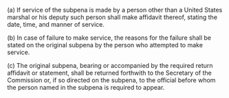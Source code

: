 (a) If service of the subpena is made by a person other than a United States marshal or his deputy such person shall make affidavit thereof, stating the date, time, and manner of service.

(b) In case of failure to make service, the reasons for the failure shall be stated on the original subpena by the person who attempted to make service.

(c) The original subpena, bearing or accompanied by the required return affidavit or statement, shall be returned forthwith to the Secretary of the Commission or, if so directed on the subpena, to the official before whom the person named in the subpena is required to appear.

